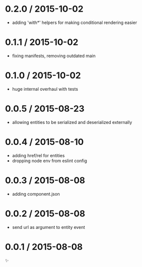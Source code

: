 
0.2.0 / 2015-10-02
==================

  * adding 'with*' helpers for making conditional rendering easier

0.1.1 / 2015-10-02
==================

  * fixing manifests, removing outdated main

0.1.0 / 2015-10-02
==================

  * huge internal overhaul with tests

0.0.5 / 2015-08-23
==================

  * allowing entities to be serialized and deserialized externally

0.0.4 / 2015-08-10
==================

  * adding href/rel for entities
  * dropping node env from eslint config

0.0.3 / 2015-08-08
==================

  * adding component.json

0.0.2 / 2015-08-08
==================

  * send url as argument to entity event

0.0.1 / 2015-08-08
==================

:sparkles:

